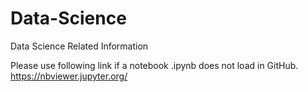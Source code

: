 # Data-Science
Data Science Related Information

Please use following link if a notebook .ipynb does not load in GitHub.
https://nbviewer.jupyter.org/
